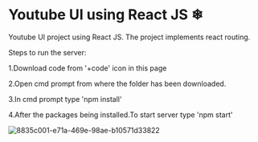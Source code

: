 # Youtube UI using React JS ❄

Youtube UI project using React JS. The project implements react routing.



Steps to run the server:

1.Download code from '+code' icon in this page

2.Open cmd prompt from where the folder has been downloaded.

3.In cmd prompt type 'npm install'

4.After the packages being installed.To start server type 'npm start'


![8835c001-e71a-469e-98ae-b10571d33822](https://user-images.githubusercontent.com/72698065/112284326-200fbd80-8caf-11eb-92c7-6eec8986ce32.jpg)





